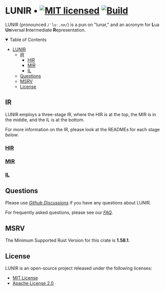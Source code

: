 [mit-badge]: https://img.shields.io/badge/license-MIT-blue.svg
[mit-url]: https://github.com/lunir-project/lunir/blob/main/LICENSE
[build-badge]: https://github.com/lunir-project/lunir/actions/workflows/rust.yml/badge.svg
[build-url]: https://github.com/lunir-project/lunir/actions/workflows/rust.yml

# LUNIR • [![MIT licensed][mit-badge]][mit-url] [![Build][build-badge]][build-url]

LUNIR (pronounced `/ˈluː.nɚ/`) is a pun on "lunar," and an acronym for **L**ua **Un**iversal **I**ntermediate **R**epresentation.

<details open="open">
<summary>Table of Contents</summary>
  
- [LUNIR](#lunir---)
  - [IR](#ir)
    - [HIR](/src/ir/hir)
    - [MIR](/src/ir/mir)
    - [IL](/src/ir/il)
  - [Questions](#questions)
  - [MSRV](#msrv)
  - [License](#license)
    
</details>

## IR

LUNIR employs a three-stage IR, where the HIR is at the top, the MIR is in the middle, and the IL is at the bottom.

For more information on the IR, please look at the READMEs for each stage *below*.

### [HIR](/src/ir/hir)

### [MIR](/src/ir/mir)

### [IL](/src/ir/il)

## Questions

Please use *[Github Discussions](../../discussions)* if you have any questions about LUNIR.

For frequently asked questions, please see our *[FAQ](/FAQ.md)*.

## MSRV

The Minimum Supported Rust Version for this crate is **1.58.1**.

## License

LUNIR is an open-source project released under the following licenses:

- [MIT License](/LICENSE-MIT)
- [Apache License 2.0](/LICENSE-APACHE)
